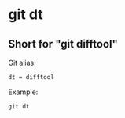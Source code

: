 # git dt

## Short for "git difftool"

Git alias:

```git
dt = difftool
```

Example:

```shell
git dt
```
